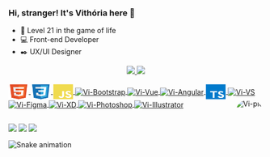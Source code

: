 ### Hi, stranger! It's Vithória here 👋

- 🎯 Level 21 in the game of life
- 💻 Front-end Developer
- ✒️ UX/UI Designer
<div align="center">
  <a href="https://github.com/vithoriarenda">
  <img height="180em" src="https://github-readme-stats.vercel.app/api?username=vithoriarenda&show_icons=true&theme=dracula&include_all_commits=true&count_private=true"/>
  <img height="180em" src="https://github-readme-stats.vercel.app/api/top-langs/?username=vithoriarenda&layout=compact&langs_count=7&theme=dracula"/>
</div>
 <div style="display: inline_block"><br>
  <img align="center" alt="Vi-HTML" height="30" width="40" src="https://raw.githubusercontent.com/devicons/devicon/master/icons/html5/html5-original.svg">
  <img align="center" alt="Vi-CSS" height="30" width="40" src="https://raw.githubusercontent.com/devicons/devicon/master/icons/css3/css3-original.svg">
  <img align="center" alt="Vi-Js" height="30" width="40" src="https://raw.githubusercontent.com/devicons/devicon/master/icons/javascript/javascript-plain.svg">
  <img align="center" alt="Vi-Bootstrap" height="30" width="40" src="https://cdn.jsdelivr.net/gh/devicons/devicon/icons/bootstrap/bootstrap-original.svg">
  <img align="center" alt="Vi-Vue" height="30" width="40" src="https://cdn.jsdelivr.net/gh/devicons/devicon/icons/vuejs/vuejs-original.svg">
  <img align="center" alt="Vi-Angular" height="30" width="40" src="https://cdn.jsdelivr.net/gh/devicons/devicon/icons/angularjs/angularjs-original.svg">
  <img align="center" alt="Vi-Ts" height="30" width="40" src="https://raw.githubusercontent.com/devicons/devicon/master/icons/typescript/typescript-plain.svg">
  <img align="center" alt="Vi-VS" height="30" width="40" src="https://cdn.jsdelivr.net/gh/devicons/devicon/icons/vscode/vscode-original.svg">
  <img align="center" alt="Vi-Figma" height="30" width="40" src="https://cdn.jsdelivr.net/gh/devicons/devicon/icons/figma/figma-original.svg">
  <img align="center" alt="Vi-XD" height="30" width="40" src="https://cdn.jsdelivr.net/gh/devicons/devicon/icons/xd/xd-plain.svg">
  <img align="center" alt="Vi-Photoshop" height="30" width="40" src="https://cdn.jsdelivr.net/gh/devicons/devicon/icons/photoshop/photoshop-plain.svg">
  <img align="center" alt="Vi-Illustrator" height="30" width="40" src="https://cdn.jsdelivr.net/gh/devicons/devicon/icons/illustrator/illustrator-plain.svg">
  <img align="right" alt="Vi-pic" height="150" style="border-radius:50px;" src="https://thumbs2.imgbox.com/a4/a4/MnKEBHEW_t.png">
</div>
  
  ##
  <div>
    <a href = "mailto:vithoria.arenda@gmail.com"><img src="https://img.shields.io/badge/-Gmail-%23333?style=for-the-badge&logo=gmail&logoColor=white" target="_blank"></a>
     <a href="https://www.linkedin.com/in/vithoriarenda" target="_blank"><img src="https://img.shields.io/badge/-LinkedIn-%230077B5?style=for-the-badge&logo=linkedin&logoColor=white" target="_blank"></a>
    <a href="https://www.medium.com/@vithoriarenda" target="_blank"><img src="https://img.shields.io/badge/Medium-12100E?style=for-the-badge&logo=medium&logoColor=white" target="_blank"></a>
  </div>
  
  ![Snake animation](https://github.com/vithoriarenda/vithoriarenda/blob/output/github-contribution-grid-snake.svg)
  
